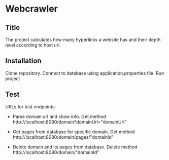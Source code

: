 # Webcrawler
## Title
The project calculates how many hyperlinks a website has
and their depth level according to host url.


## Installation

Clone repository.
Connect to database using application.properties file.
Run project

## Test

URLs for test endpoints:

- Parse domain url and show info.
  Get method http://localhost:8080/domain?domainUrl="domainUrl"

- Get pages from database for specific domain.
  Get method http://localhost:8080/domain/pages/"domainId"

- Delete domain and its pages from database.
  Delete method http://localhost:8080/domain/"domainId"
